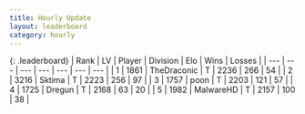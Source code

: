 ```yaml
---
title: Hourly Update
layout: leaderboard
category: hourly
---
```


{: .leaderboard}
| Rank | LV | Player | Division | Elo | Wins | Losses |
| --- | --- | --- | --- | --- | --- | --- |
| <span data-change="0">1</span> | 1861 | <span title="ID: 544310">TheDraconic</span> | T | <span data-change="0">2236</span> | <span data-change="0">266</span> | <span data-change="0">54</span> |
| <span data-change="0">2</span> | 3216 | <span title="ID: 353063">Sktima</span> | T | <span data-change="2">2223</span> | <span data-change="1">256</span> | <span data-change="0">97</span> |
| <span data-change="0">3</span> | 1757 | <span title="ID: 540690">poon</span> | T | <span data-change="0">2203</span> | <span data-change="0">121</span> | <span data-change="0">57</span> |
| <span data-change="0">4</span> | 1725 | <span title="ID: 337810">Dregun</span> | T | <span data-change="0">2168</span> | <span data-change="0">63</span> | <span data-change="0">20</span> |
| <span data-change="0">5</span> | 1982 | <span title="ID: 261794">MalwareHD</span> | T | <span data-change="0">2157</span> | <span data-change="0">100</span> | <span data-change="0">38</span> |